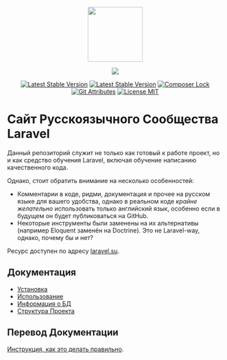 <p align="center">
    <img src="https://avatars.githubusercontent.com/u/5966874?s=400&u=3c714efa1f077c89df7ff7c0e960d26253a8b0e4&v=4" width="128" />
</p>
<p align="center">
    <a href="https://github.com/LaravelRUS/laravel.su/actions"><img src="https://github.com/LaravelRUS/laravel.su/workflows/build/badge.svg" /></a>
</p>
<p align="center">
    <a href="https://packagist.org/packages/laravelrus/laravel.su"><img src="https://poser.pugx.org/laravelrus/laravel.su/require/php?style=for-the-badge" alt="Latest Stable Version" /></a>
    <a href="https://packagist.org/packages/laravelrus/laravel.su"><img src="https://poser.pugx.org/laravelrus/laravel.su/version?style=for-the-badge" alt="Latest Stable Version" /></a>
    <a href="https://packagist.org/packages/laravelrus/laravel.su"><img src="https://poser.pugx.org/laravelrus/laravel.su/composerlock?style=for-the-badge" alt="Composer Lock" /></a>
    <a href="https://packagist.org/packages/laravelrus/laravel.su"><img src="https://poser.pugx.org/laravelrus/laravel.su/gitattributes?style=for-the-badge" alt="Git Attributes" /></a>
    <a href="https://raw.githubusercontent.com/LaravelRUS/laravel.su/master/LICENSE.md"><img src="https://poser.pugx.org/laravelrus/laravel.su/license?style=for-the-badge" alt="License MIT" /></a>
</p>

# Сайт Русскоязычного Сообщества Laravel

Данный репозиторий служит не только как готовый к работе проект, но и как
средство обучения Laravel, включая обучение написанию качественного кода.

Однако, стоит обратить внимание на несколько особенностей:
- Комментарии в коде, ридми, документация и прочее на русском языке для вашего
  удобства, однако в реальном коде *крайне желательно* использовать только
  английский язык, особенно если в будущем он будет публиковаться на GitHub.
- Некоторые инструменты были заменены на их альтернативы (например Eloquent 
  заменён на Doctrine). Это не Laravel-way, однако, почему бы и нет?

Ресурс доступен по адресу [laravel.su](https://laravel.su).

## Документация

- [Установка](docs/00_installation.md)
- [Использование](docs/01_usage.md)
- [Информация о БД](docs/02_database.md)
- [Структура Проекта](docs/03_structure.md)

## Перевод Документации

[Инструкция, как это делать правильно](http://laravel.su/articles/rus-documentation-contribution-guide).
